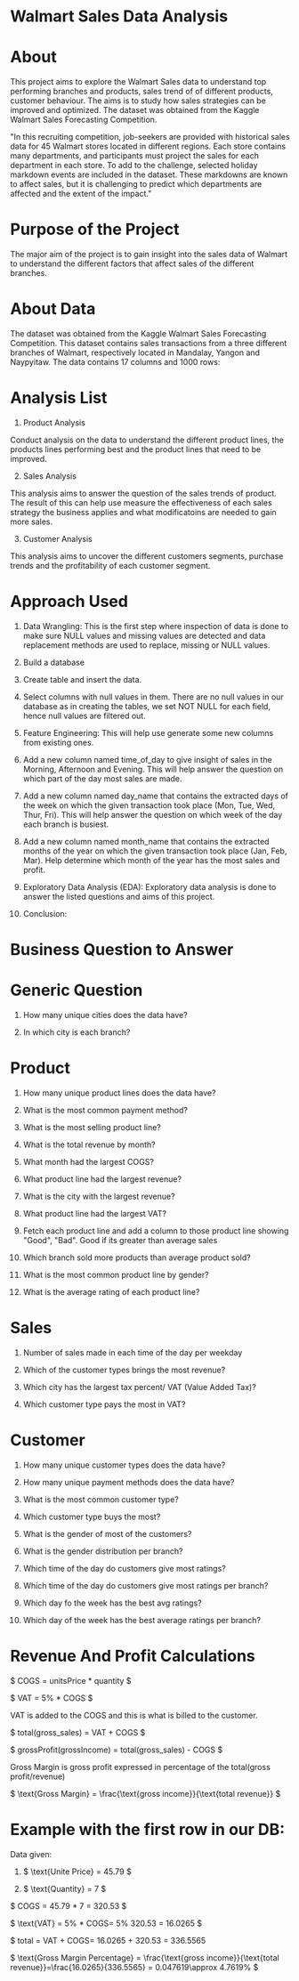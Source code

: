 # Walmart Sales Data Analysis
# About
This project aims to explore the Walmart Sales data to understand top performing branches and products, sales trend of of different products, customer behaviour. The aims is to study how sales strategies can be improved and optimized. The dataset was obtained from the Kaggle Walmart Sales Forecasting Competition.

"In this recruiting competition, job-seekers are provided with historical sales data for 45 Walmart stores located in different regions. Each store contains many departments, and participants must project the sales for each department in each store. To add to the challenge, selected holiday markdown events are included in the dataset. These markdowns are known to affect sales, but it is challenging to predict which departments are affected and the extent of the impact." 
# Purpose of the Project
The major aim of the project is to gain insight into the sales data of Walmart to understand the different factors that affect sales of the different branches.
# About Data
The dataset was obtained from the Kaggle Walmart Sales Forecasting Competition. This dataset contains sales transactions from a three different branches of Walmart, respectively located in Mandalay, Yangon and Naypyitaw. The data contains 17 columns and 1000 rows:
# Analysis List
1. Product Analysis

Conduct analysis on the data to understand the different product lines, the products lines performing best and the product lines that need to be improved.

2. Sales Analysis

This analysis aims to answer the question of the sales trends of product. The result of this can help use measure the effectiveness of each sales strategy the business applies and what modificatoins are needed to gain more sales.

3. Customer Analysis

This analysis aims to uncover the different customers segments, purchase trends and the profitability of each customer segment.
# Approach Used

1. Data Wrangling: This is the first step where inspection of data is done to make sure NULL values and missing values are detected and data replacement methods are used to replace, missing or NULL values.
   
  1. Build a database
  
  2. Create table and insert the data.
    
  3. Select columns with null values in them. There are no null values in our database as in creating the tables, we set NOT NULL for each field, hence null values are filtered out.

2. Feature Engineering: This will help use generate some new columns from existing ones.
   
  1. Add a new column named time_of_day to give insight of sales in the Morning, Afternoon and Evening. This will help answer the question on which part of the day most sales are made.
  
  2. Add a new column named day_name that contains the extracted days of the week on which the given transaction took place (Mon, Tue, Wed, Thur, Fri). This will help answer the question      on which week of the day each branch is busiest.
  
  3. Add a new column named month_name that contains the extracted months of the year on which the given transaction took place (Jan, Feb, Mar). Help determine which month of the year         has the most sales and profit.

3. Exploratory Data Analysis (EDA): Exploratory data analysis is done to answer the listed questions and aims of this project.

4. Conclusion:
# Business Question to Answer
# Generic Question

1. How many unique cities does the data have?

2. In which city is each branch?
# Product

1. How many unique product lines does the data have?

2. What is the most common payment method?

3. What is the most selling product line?

4. What is the total revenue by month?

5. What month had the largest COGS?

6. What product line had the largest revenue?

7. What is the city with the largest revenue?

8. What product line had the largest VAT?

9. Fetch each product line and add a column to those product line showing "Good", "Bad". Good if its greater than average sales

10. Which branch sold more products than average product sold?

11. What is the most common product line by gender?

12. What is the average rating of each product line?
# Sales

1. Number of sales made in each time of the day per weekday

2. Which of the customer types brings the most revenue?

3. Which city has the largest tax percent/ VAT (Value Added Tax)?

4. Which customer type pays the most in VAT?
# Customer

1. How many unique customer types does the data have?

2. How many unique payment methods does the data have?

3. What is the most common customer type?

4. Which customer type buys the most?

5. What is the gender of most of the customers?

6. What is the gender distribution per branch?

7. Which time of the day do customers give most ratings?

8. Which time of the day do customers give most ratings per branch?

9. Which day fo the week has the best avg ratings?

10. Which day of the week has the best average ratings per branch?
# Revenue And Profit Calculations

$ COGS = unitsPrice * quantity $

$ VAT = 5% * COGS $

VAT is added to the COGS and this is what is billed to the customer.

$ total(gross_sales) = VAT + COGS $

$ grossProfit(grossIncome) = total(gross_sales) - COGS $

Gross Margin is gross profit expressed in percentage of the total(gross profit/revenue)

$ \text{Gross Margin} = \frac{\text{gross income}}{\text{total revenue}} $

# Example with the first row in our DB:

Data given:

1. $ \text{Unite Price} = 45.79 $

2. $ \text{Quantity} = 7 $

$ COGS = 45.79 * 7 = 320.53 $

$ \text{VAT} = 5% * COGS\= 5% 320.53 = 16.0265 $

$ total = VAT + COGS\= 16.0265 + 320.53 = 336.5565

$ \text{Gross Margin Percentage} = \frac{\text{gross income}}{\text{total revenue}}\=\frac{16.0265}{336.5565} = 0.047619\\approx 4.7619% $
